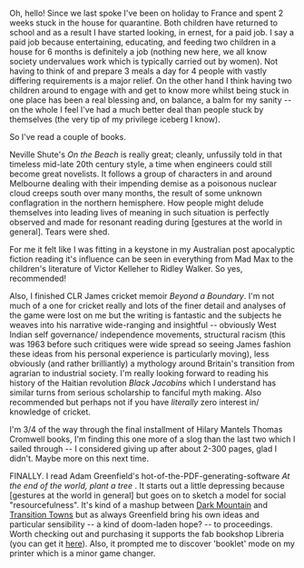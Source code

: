 Oh, hello! Since we last spoke I've been on holiday to France and spent 2 weeks stuck in the house for quarantine. Both children have returned to school and as a result I have started looking, in ernest, for a paid job. I say a paid job because entertaining, educating, and feeding two children in a house for 6 months is definitely a job (nothing new here, we all know society undervalues work which is typically carried out by women). Not having to think of and prepare 3 meals a day for 4 people with vastly differing requirements is a major relief. On the other hand I think having two children around to engage with and get to know more whilst being stuck in one place has been a real blessing and, on balance, a balm for my sanity -- on the whole I feel I've had a much better deal than people stuck by themselves (the very tip of my privilege iceberg I know).

So I've read a couple of books. 

Neville Shute's _On the Beach_ is really great; cleanly, unfussily told in that timeless mid-late 20th century style, a time when engineers could still become great novelists. It follows a group of characters in and around Melbourne dealing with their impending demise as a poisonous nuclear cloud creeps south over many months, the result of some unknown conflagration in the northern hemisphere. How people might delude themselves into leading lives of meaning in such situation is perfectly observed and made for resonant reading during [gestures at the world in general]. Tears were shed.

For me it felt like I was fitting in a keystone in my Australian post apocalyptic fiction reading it's influence can be seen in everything from Mad Max to the children's literature of Victor Kelleher to Ridley Walker. So yes, recommended!

Also, I finished CLR James cricket memoir _Beyond a Boundary_. I'm not much of a one for cricket really and lots of the finer detail and analyses of the game were lost on me but the writing is fantastic and the subjects he weaves into his narrative wide-ranging and insightful -- obviously West Indian self governance/ independence movements, structural racism (this was 1963 before such critiques were wide spread so seeing James fashion these ideas from his personal experience is particularly moving), less obviously (and rather brilliantly) a mythology around Britain's transition from agrarian to industrial society. I'm really looking forward to reading his history of the Haitian revolution _Black Jacobins_ which I understand has similar turns from serious scholarship to fanciful myth making. Also recommended but perhaps not if you have *literally* zero interest in/ knowledge of cricket.

I'm 3/4 of the way through the final installment of Hilary Mantels Thomas Cromwell books, I'm finding this one more of a slog than the last two which I sailed through -- I considered giving up after about 2-300 pages, glad I didn't. Maybe more on this next time.

FINALLY. I read Adam Greenfield's hot-of-the-PDF-generating-software _At the end of the world, plant a tree_ . It starts out a little depressing because [gestures at the world in general] but goes on to sketch a model for social "resourcefulness". It's kind of a mashup between [Dark Mountain](https://dark-mountain.net) and [Transition Towns](https://transitionnetwork.org) but as always Greenfield bring his own ideas and particular sensibility -- a kind of doom-laden hope? -- to proceedings. Worth checking out and purchasing it supports the fab bookshop Libreria (you can get it [here](https://www.libreria-subscribe.com/shop)). Also, it prompted me to discover 'booklet' mode on my printer which is a minor game changer.
